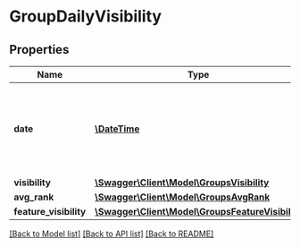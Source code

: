 # GroupDailyVisibility

## Properties
Name | Type | Description | Notes
------------ | ------------- | ------------- | -------------
**date** | [**\DateTime**](\DateTime.md) | The date within the requested timeframe for which Visibility metrics are returned. | [optional] 
**visibility** | [**\Swagger\Client\Model\GroupsVisibility**](GroupsVisibility.md) |  | [optional] 
**avg_rank** | [**\Swagger\Client\Model\GroupsAvgRank**](GroupsAvgRank.md) |  | [optional] 
**feature_visibility** | [**\Swagger\Client\Model\GroupsFeatureVisibility**](GroupsFeatureVisibility.md) |  | [optional] 

[[Back to Model list]](../../README.md#documentation-for-models) [[Back to API list]](../../README.md#documentation-for-api-endpoints) [[Back to README]](../../README.md)

